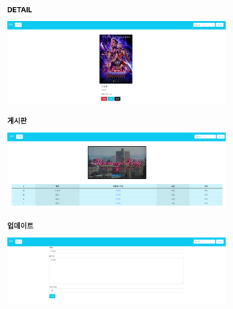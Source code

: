 ### DETAIL

![1006_1](README.assets/1006_1.png)





### 게시판

![1006](README.assets/1006.png)



### 업데이트

![1006_2](README.assets/1006_2.png)